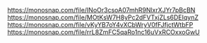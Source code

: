 https://monosnap.com/file/INoOr3csoA07mhR9NlxrXJYr7pBcBN
https://monosnap.com/file/MOtKsW7H8yPc2dFVTxjZLs6DEIqynZ
https://monosnap.com/file/vKyYB7oY4vXCbWryV0fFJfjctWtbFP
https://monosnap.com/file/rrL8ZmFC5qaRo1nc16uVxRCOxxoGwU